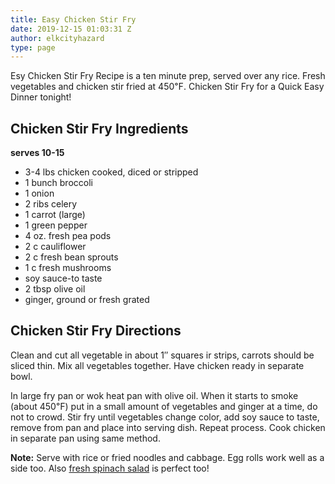 ```yaml
---
title: Easy Chicken Stir Fry
date: 2019-12-15 01:03:31 Z
author: elkcityhazard
type: page
---
```


Esy Chicken Stir Fry Recipe is a ten minute prep, served over any rice. Fresh vegetables and chicken stir fried at 450&#8457;. Chicken Stir Fry for a Quick Easy Dinner tonight!

## Chicken Stir Fry Ingredients

**serves 10-15**

  * 3-4 lbs chicken cooked, diced or stripped
  * 1 bunch broccoli
  * 1 onion
  * 2 ribs celery
  * 1 carrot (large)
  * 1 green pepper
  * 4 oz. fresh pea pods
  * 2 c cauliflower
  * 2 c fresh bean sprouts
  * 1 c fresh mushrooms
  * soy sauce-to taste
  * 2 tbsp olive oil
  * ginger, ground or fresh grated

## Chicken Stir Fry Directions

Clean and cut all vegetable in about 1&#8243; squares ir strips, carrots should be sliced thin. Mix all vegetables together. Have chicken ready in separate bowl.

In large fry pan or wok heat pan with olive oil. When it starts to smoke (about 450&#8457;) put in a small amount of vegetables and ginger at a time, do not to crowd. Stir fry until vegetables change color, add soy sauce to taste, remove from pan and place into serving dish. Repeat process. Cook chicken in separate pan using same method.

**Note:** Serve with rice or fried noodles and cabbage. Egg rolls work well as a side too. Also <a href="/wordpress/vegetables-and-salad-recipes/" rel="noopener noreferrer" target="_blank">fresh spinach salad</a> is perfect too!
